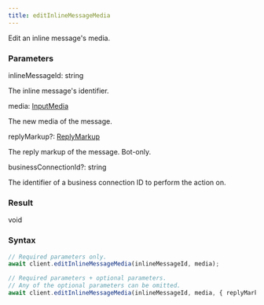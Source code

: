 ```yaml
---
title: editInlineMessageMedia
---
```


Edit an inline message's media.


### Parameters 

<div class="flex flex-col gap-3"><div><div class="font-mono"><span class="font-bold">inlineMessageId</span><span class="opacity-50">:</span> <span>string</span></div><div class="pl-3"><div class="no-margin">

The inline message's identifier.

</div></div></div><div><div class="font-mono"><span class="font-bold">media</span><span class="opacity-50">:</span> <a href="/gh/types/inputmedia"  >InputMedia</a></div><div class="pl-3"><div class="no-margin">

The new media of the message.

</div></div></div><div class="flex flex-col gap-3"><div><div class="flex gap-2"><div class="font-mono"><span class="font-bold">replyMarkup</span><span class="opacity-50"><span title="Optional" class="cursor-help">?</span>:</span> <a href="/gh/types/replymarkup"  >ReplyMarkup</a></div></div><div class="pl-3"><div class="no-margin">

The reply markup of the message. Bot-only.

</div></div></div><div><div class="flex gap-2"><div class="font-mono"><span class="font-bold">businessConnectionId</span><span class="opacity-50"><span title="Optional" class="cursor-help">?</span>:</span> <span>string</span></div></div><div class="pl-3"><div class="no-margin">

The identifier of a business connection ID to perform the action on.

</div></div></div></div></div>

### Result 

<div class="font-mono"><span>void</span></div>

### Syntax

```ts
// Required parameters only.
await client.editInlineMessageMedia(inlineMessageId, media);

// Required parameters + optional parameters.
// Any of the optional parameters can be omitted.
await client.editInlineMessageMedia(inlineMessageId, media, { replyMarkup, businessConnectionId });
```



